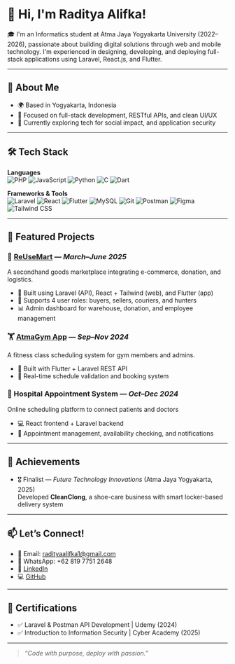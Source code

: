 # 👋 Hi, I'm Raditya Alifka!

🎓 I'm an Informatics student at Atma Jaya Yogyakarta University (2022–2026), passionate about building digital solutions through web and mobile technology. I'm experienced in designing, developing, and deploying full-stack applications using Laravel, React.js, and Flutter.

---

## 🧠 About Me
- 🌍 Based in Yogyakarta, Indonesia
- 🎯 Focused on full-stack development, RESTful APIs, and clean UI/UX
- 💬 Currently exploring tech for social impact, and application security

---

## 🛠️ Tech Stack

**Languages**  
![PHP](https://img.shields.io/badge/PHP-777BB4?style=flat&logo=php&logoColor=white)
![JavaScript](https://img.shields.io/badge/JavaScript-F7DF1E?style=flat&logo=javascript&logoColor=black)
![Python](https://img.shields.io/badge/Python-3776AB?style=flat&logo=python&logoColor=white)
![C](https://img.shields.io/badge/C-00599C?style=flat&logo=c&logoColor=white)
![Dart](https://img.shields.io/badge/Dart-0175C2?style=flat&logo=dart&logoColor=white)


**Frameworks & Tools**  
![Laravel](https://img.shields.io/badge/Laravel-E74430?style=flat&logo=laravel&logoColor=white)
![React](https://img.shields.io/badge/React-61DAFB?style=flat&logo=react&logoColor=black)
![Flutter](https://img.shields.io/badge/Flutter-02569B?style=flat&logo=flutter&logoColor=white)
![MySQL](https://img.shields.io/badge/MySQL-4479A1?style=flat&logo=mysql&logoColor=white)
![Git](https://img.shields.io/badge/Git-F05032?style=flat&logo=git&logoColor=white)
![Postman](https://img.shields.io/badge/Postman-FF6C37?style=flat&logo=postman&logoColor=white)
![Figma](https://img.shields.io/badge/Figma-F24E1E?style=flat&logo=figma&logoColor=white)
![Tailwind CSS](https://img.shields.io/badge/Tailwind_CSS-38B2AC?style=flat&logo=tailwind-css&logoColor=white)


---

## 💼 Featured Projects

### 🔁 [ReUseMart](https://reusemart.web.id) — *March–June 2025*  
A secondhand goods marketplace integrating e-commerce, donation, and logistics.
- 🧩 Built using Laravel (API), React + Tailwind (web), and Flutter (app)
- 👥 Supports 4 user roles: buyers, sellers, couriers, and hunters
- 📊 Admin dashboard for warehouse, donation, and employee management

### 🏋️ [AtmaGym App](#) — *Sep–Nov 2024*  
A fitness class scheduling system for gym members and admins.  
- 📱 Built with Flutter + Laravel REST API
- 🧠 Real-time schedule validation and booking system

### 🏥 Hospital Appointment System — *Oct–Dec 2024*  
Online scheduling platform to connect patients and doctors  
- 💻 React frontend + Laravel backend  
- 📅 Appointment management, availability checking, and notifications

---

## 🏅 Achievements
- 🎖️ Finalist — *Future Technology Innovations* (Atma Jaya Yogyakarta, 2025)  
  Developed **CleanClong**, a shoe-care business with smart locker-based delivery system

---

## 📫 Let’s Connect!

- 📧 Email: radityaalifka1@gmail.com  
- 📱 WhatsApp: +62 819 7751 2648  
- 🔗 [LinkedIn](https://linkedin.com/in/radityaalifka)  
- 💻 [GitHub](https://github.com/RadityaAlifka)  

---

## 📜 Certifications
- ✅ Laravel & Postman API Development | Udemy (2024)  
- ✅ Introduction to Information Security | Cyber Academy (2025)

---

> *“Code with purpose, deploy with passion.”*

